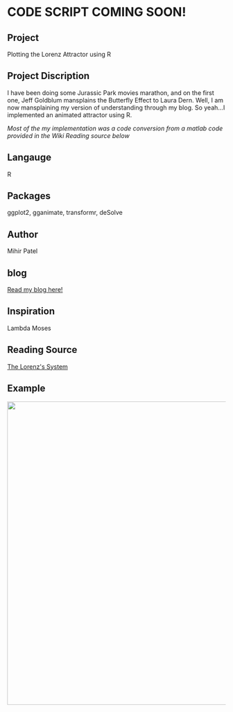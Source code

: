 # CODE SCRIPT COMING SOON!


     
Project
--------
Plotting the Lorenz Attractor using R

Project Discription
--------------------
I have been doing some Jurassic Park movies marathon, and on the first one, Jeff Goldblum mansplains the Butterfly Effect to Laura Dern. Well, I am now mansplaining my version of understanding through my blog. So yeah...I implemented an animated attractor using R.    

*Most of the my implementation was a code conversion from a matlab code provided in the Wiki Reading source below*

Langauge
---------
R

Packages
--------
ggplot2, gganimate, transformr, deSolve

Author
------
Mihir Patel

blog
-----
[Read my blog here!](https://opendatasurgeon.github.io/lorenz/)

Inspiration
-----------
Lambda Moses

Reading Source
------
[The Lorenz's System](https://en.wikipedia.org/wiki/Lorenz_system)    

Example
--------
<img src="https://github.com/opendatasurgeon/lorenzSystems_r/blob/master/bfe_3d_animation.gif " width="810" height="700" />

